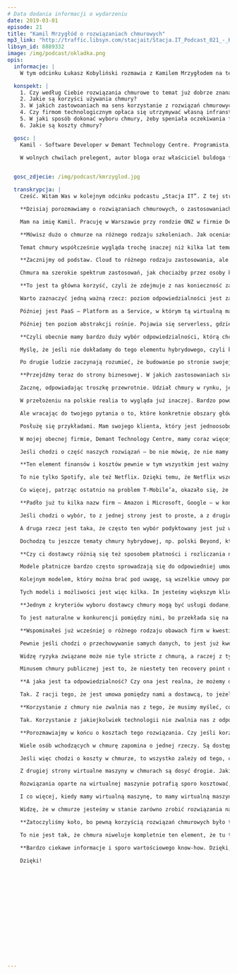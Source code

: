 ```yaml
---
# Data dodania informacji o wydarzeniu
date: 2019-03-01
episode: 21
title: "Kamil Mrzygłód o rozwiązaniach chmurowych"
mp3_link: "http://traffic.libsyn.com/stacjait/Stacja.IT_Podcast_021_-_Kamil_Mrzyglod__O_Rozwiazaniach_Chmurowych.mp3"
libsyn_id: 8889332
image: /img/podcast/okladka.png
opis:
  informacje: |
    W tym odcinku Łukasz Kobyliński rozmawia z Kamilem Mrzygłodem na temat rozwiązań chmurowych, w szczególności o ich zastosowaniach, możliwościach oraz kosztach.

  konspekt: |
    1. Czy według Ciebie rozwiązania chmurowe to temat już dobrze znanany, czy jest duża świadomość korzystania z tego, czy wręcz przeciwnie?
    2. Jakie są korzyści używania chmury?
    3. W jakich zastowoaniach ma sens korzystanie z rozwiązań chmurowych?
    4. Czy firmom technologicznym opłaca się utrzymywać własną infranstrukturę, czy raczej decyzyją się na infrastrukturę chmurową?
    5. W jaki sposób dokonać wyboru chmury, żeby speniała oczekiwania firmy, czyli na co zwrócić szczególną uwagę?
    6. Jakie są koszty chmury?

  gosc: |
    Kamil - Software Developer w Demant Technology Centre. Programista, konsultant, architekt oraz aspirujący ekspert od chmury Azure oraz Big Data. Doświadczenie zdobywał w międzynarodowych projektach z sektora finansowego oraz medycznego. 

    W wolnych chwilach prelegent, autor bloga oraz właściciel buldoga francuskiego.

  
  gosc_zdjecie: /img/podcast/kmrzyglod.jpg

  transkrypcja: |
    Cześć. Witam Was w kolejnym odcinku podcastu „Stacja IT”. Z tej strony Łukasz Kobyliński. Miło mi gościć dziś Kamila Mrzygłoda. Cześć, Kamil!

    **Dzisiaj porozmawiamy o rozwiązaniach chmurowych, o zastosowaniach chmury, jej kosztach. Kamil, zacznijmy od tego, abyś się przedstawił, powiedział parę słów o sobie, o tym, czym się zajmujesz.**

    Mam na imię Kamil. Pracuję w Warszawie przy rondzie ONZ w firmie Demant Technology Centre. Zajmujemy się tam tworzeniem aplikacji czy też szeroko pojętego software’u, który pomaga osobom mającym problemy ze słuchem. Tematyka aparatów słuchowych, przetwarzania danych w tego typu hardwarze jak najbardziej się pojawia. Co więcej, jestem Microsoft Azure MVP, czyli osobą utytułowaną przez Microsoft w zakresie bycia liderem w społeczności. Tu konkretnie mówimy o chmurze Azure. Jestem także trenerem w Sages, współpracujemy od czasu do czasu. Prowadzę także „Stację IT”, kiedy tylko mam okazję. Od czasu do czasu pojawiam się na różnego rodzaju prelekcjach, konferencjach, żeby podzielić się troszkę swoją wiedzą, podyskutować na temat chmury, zarówno w Polsce, jak i na świecie.

    **Mówisz dużo o chmurze na różnego rodzaju szkoleniach. Jak oceniasz poziom wiedzy w Polsce na temat tego, czym jest chmura, gdzie można ją zastosować?**

    Temat chmury współcześnie wygląda trochę inaczej niż kilka lat temu. Nie jestem w Azurze od samego początku, chociaż Azure sam w sobie nie jest starą technologią. Pamiętam, że parę lat temu wyglądało to całkowicie inaczej. Mało kto wiedział, jak z tej chmury skorzystać albo jak wejść. Myślę, że teraz, na początku 2019 r., sprawy mają się trochę inaczej – choć nadal jest duże pole, które wymaga nauczania i rozmawiania o tym, w jaki sposób to organizować. Patrząc jednak na społeczności, nawet w Polsce, widać rosnące zainteresowanie. Na przykład w tym momencie na grupie facebookowej, azure’owej mamy już ponad 3 tys. aktywnych członków, na meet-upach pojawia się coraz więcej osób. Widać, że zainteresowanie rośnie. Niemniej należy rozróżnić takie stricte społecznościowe zainteresowanie od komercyjnego zainteresowania firm. Patrząc po moich doświadczeniach i doświadczeniu znajomych z branży, widać, że edukacja nadal musi się odbywać i wiele osób podejmuje błędne decyzje. Podejrzewam, że nie do końca rozumieją, w jaki sposób powinni z chmurą pracować.

    **Zacznijmy od podstaw. Cloud to różnego rodzaju zastosowania, ale jeśli mówimy „chmura”, to co tak naprawdę mamy na myśli?**

    Chmura ma szerokie spektrum zastosowań, jak chociażby przez osoby korzystające z różnych social mediów. U nich ta chmura się pojawia. Czy korzysta się z Apple’a czy z Google’a, urządzeń mobilnych, chmura dla takiego statystycznego Kowalskiego też jest, ale niekoniecznie niesie jakąkolwiek wartość poza tym, że użytkownik wie, że ma kilka gigabajtów, na których może przechowywać swoje zdjęcie, i to wszystko. Definicja chmury jest znacznie bardziej rozbudowana, ale nie ma co jej nie wiadomo jak upiększać, bo chmura obliczeniowa sama w sobie nie jest niczym nowym. W najprostszej definicji można uznać ją za skończoną pod względem mocy obliczeniowej data center, z której można skorzystać i w której dostawca – niezależnie od tego, czy to będzie Amazon, Microsoft, Google czy inny, np. polski – udostępnia nam część tej mocy obliczeniowej na odpowiednich zasadach, z odpowiednim porozumieniem i za cenę, którą można oczywiście negocjować. Ale generalnie kończy się to na tym, że my, używając chmury, przenosimy tę data center, te komputery i serwery, które jeszcze parę czy paręnaście lat temu pewnie każda firma miała, do zewnętrznego dostawcy. To oczywiście wiąże się z różnicami na poziomie odpowiedzialności, z tym, kto na samym końcu jest za co odpowiedzialny.

    **To jest ta główna korzyść, czyli że zdejmuje z nas konieczność zajmowania się infrastrukturą – myśleniem o tym, jakiej ma być wielkości – administracją i, co najważniejsze, odpowiedzialność, że to będzie działać z jakąś dostępnością. Czyli płacimy firmom zewnętrznym za to, że to one odpowiadają, żeby to było dostępne 24 godziny na dobę.**

    Warto zaznaczyć jedną ważną rzecz: poziom odpowiedzialności jest zależny troszkę od modelu, z jakiego chcemy skorzystać, wchodząc do chmur. Jak się chodzi na konferencje związane z tematyką chmury, bardzo często pojawiają się pewne czteroliterowe skróty i jeden termin on-premises, którymi cały czas ludzie żonglują. Myślę, że ważne zaznaczenia jest to, jakie są różnice. Bo kiedy mówimy o on-premises, to mamy na myśli właśnie te nasze onsite’owe serwerownie, które są zarządzane przez nas, są naszą odpowiedzialnością – nasze w sensie mnie jako firmy – które mają bądź nie mają kontaktu ze światem zewnętrznym. Gdy wchodzi się w chmurę, pojawiają się jeszcze dodatkowe terminy, czyli tzw. IAAS, czyli Infrastructure as a Service, w którym to, co pozyskujemy, to – w bardzo ogólnym znaczeniu – wirtualne maszyny. W tym momencie odpowiedzialność dostawcy sprowadza się do tego, żeby zapewnić nam infrastrukturę fizyczną, infrastrukturę sieciową, podłączenie do internetu, do prądu, czyli bardziej te fizyczne aspekty. Na nas ciąży odpowiedzialność za zarządzanie tą wirtualną maszyną. 

    Później jest PaaS – Platform as a Service, w którym tą wirtualną maszyną nie zarządzamy. De facto to, co musimy wnieść do tego rozwiązania chmurowego, to jest nasz framework, nasza platforma – czy javowa, czy dotnetowa, czy javascriptowa, nie ma tak naprawdę znaczenia. Chodzi o to, że my na końcu dostarczamy, wdrażamy naszą aplikację np. internetowo, ale w przeciwieństwie do tych starszych rozwiązań, gdzie musieliśmy skonfigurować serwer webowy, porty, firewalla na serwerze, tutaj jest już wszystko poza nami. Dostarczamy wyłącznie naszą aplikację i nią zarządzamy.

    Później ten poziom abstrakcji rośnie. Pojawia się serverless, gdzie dostarczamy wyłącznie kawałki kodu, nie całą platformę, albo cały temat kontyneryzacji, w który można także wejść – to, co jest na nas, to często nawet nie jest orkiestracja tych kontenerów, tylko znów wdrożenie i do chmury, a jakaś usługa chmurowa zarządza tym wszystkim za nas. Myślę, że zrozumienie, jak różnią się te modele i jak odpowiedzialność po stronie dostawcy rośnie, a maleje po naszej stronie, w momencie kiedy poziom abstrakcji wzrasta, też jest kluczowe do zrozumienia, czym chmura jest na samym końcu.

    **Czyli obecnie mamy bardzo duży wybór odpowiedzialności, którą chcemy wziąć na siebie. Możemy wziąć większą odpowiedzialność, budując własną chmurę on-premises, możemy wziąć chmurę jako infrastrukturę od dostawców i jako platformę czy wręcz kawałki kodu. To daje duże możliwości dopasowania do własnego biznesu – robimy to, co jest naszym biznesem, a nie zajmujemy się tym, co jest bardziej z boku. Czy w sytuacji, kiedy budujemy chmurę samodzielnie, jest jakaś różnica w stosunku do podejść stosowanych dawniej? Czy słowo „chmura” coś nam dodaje – taka własna chmura budowana na własnym sprzęcie w stosunku do tego, co funkcjonowało 10 lat temu, czyli własne serwery? Czy to jest coś ekstra, czy to jest to samo, ale pod nową nazwą?**

    Myślę, że jeśli nie dokładamy do tego elementu hybrydowego, czyli kiedy mamy łączone nasze on-premises z chmurą od wybranego dostawcy, to pewnie nie ma co za bardzo mówić, że teraz my robimy chmurę. OK, pewnie część ludzi bardzo chętnie by to w tym momencie nazwała. Oni dziś, w 2019 r., robią chmurę, a 10 lat temu robili serwerownię. Myślę, że na samym końcu to jest jedno i to samo w tym sensie, że chmura pod spodem to są tylko i wyłącznie fizyczne maszyny i fizyczna serwerownia, która jest zarządzana przez jakąś grupę ludzi. Czy to dziś, czy 10–15 lat temu, problemy z tym związane są bardzo podobne. Moim zdaniem na samym końcu robimy cały czas to samo. Jedyne, co się w tym momencie zmienia, to świadomość tego, co trzeba wnieść ze swojej strony, żeby uzyskać jakiś zysk po stronie firmy.

    Po drugie ludzie zaczynają rozumieć, że budowanie po stronie swojej firmy wszystkich kompetencji wymaganych, żeby te on-premises, które ludzie usiłują zbudować, odzwierciedlało taką biznesową wartość pod kątem wydajności, zarządzania i bezpieczeństwa, może być bardzo kosztowne. Jest to jedna z zalet chmury i powodów, dla których coraz więcej firm decyduje się na chmurę. Bo zbudowanie kompetencji, zespołu, który będzie zarządzał taką infrastrukturą – jeżeli ta infrastruktura to nie są trzy serwery gdzieś tam pod biurkiem, tylko to są naprawdę konkretne szafy, raki, w których mamy wysokiej klasy sprzęt – to są grube tysiące złotych. Jeżeli nałożymy do tego jeszcze dynamikę, z jaką całe to środowisko się zmienia, związaną z tym, jak wyglądają wszystkie ryzyka związane z bezpieczeństwem, to może okazać się, że to jest trywialne i koszt wymagany do tego, aby stworzyć taką infrastrukturę po swojej stronie, niemalże przewyższa realny zysk albo zwrot z tej inwestycji nastąpi dopiero po wielu, wielu latach. Z tego powodu coraz więcej firm, także tych największych, decyduje się jednak wejść w chmurę.

    **Przejdźmy teraz do strony biznesowej. W jakich zastosowaniach się to opłaca? Wydaje się, że opłaca się to właśnie tym biznesom, które dopiero startują i dla których technologia nie jest kluczowa. Tu chmura wydaje się mieć największe znaczenie. Bo jeśli jestem firmą odzieżową, która chce mieć własne rozwiązania informatyczne, czy to do sprzedaży, czy do jakichś wewnętrznych procesów, to fakt, że nie muszę wchodzić w technologie związane z obsługą moich danych, jest ogromną korzyścią. Wyobrażam sobie tu firmy, które zajmują się softwarem czy IT od wielu lat, więc one mogą sobie to wyważać, czy bardziej opłaca im się to czy to. Natomiast dla firmy, która zajmuje się zupełnie czymś innym, czy dla start-upu, to jest ogromna korzyść. Zastanówmy się teraz nad takimi obszarami biznesu, które najbardziej mogą skorzystać z chmury. Jakie są najbardziej typowe zastosowania chmury?**

    Zacznę, odpowiadając troszkę przewrotnie. Udział chmury w rynku, jeśli chodzi o software development, zmienia się dość mocno, chociażby w zależności od kraju. Wiemy, że w tym momencie kraje skandynawskie przodują w technologiach chmurowych. Tam duży procent firm korzysta z chmury. To nie jest nic dziwnego. Finlandia, Norwegia i Dania widzą korzyści z tego płynące. Na przykład olbrzymia duńska firma Maersk korzysta z tej chmury. 

    W przełożeniu na polskie realia to wygląda już inaczej. Bardzo powoli przekonujemy się do chmury, i to niezależnie od sektora. Bo z jednej strony można by było powiedzieć, że sektor publiczny niekoniecznie chciałby mieć chmurę, bo chmura ma taką specyfikę, że nie zawsze te dane mogą być przechowywane na terenie danego kraju, nie my jesteśmy właścicielem tej całej infrastruktury. Ktoś może „zapalić lampkę” i powiedzieć, że nie do końca ufa dostawcy. Z drugiej strony to też nie do końca prawda, ponieważ największe chmury, najwięksi dostawcy – jak wspominałem, Amazon, Google czy Microsoft – mają olbrzymi zestaw odpowiednich certyfikatów, które poświadczają to, że są zgodni z normami, wymaganiami i regulacjami danego kraju. Z punktu widzenia dostawcy chmurowego oczywiście to też jest wartość dodana. Im zależy na tym, żeby maksymalizować zysk po swojej stronie, a więc zachęcać także sektor publiczny, bankowy do tego, żeby wchodził w chmurę. Na naszym polskim podwórku to się powoli zmienia. Jest coraz więcej instytucji finansowych, jak i publicznych, które wchodzą w usługi chmurowe. Pewnie na przestrzeni najbliższych lat nadal ten trend będzie rósł. Na pewno problem tkwi w edukacji, jeżeli chodzi o to, w jaki sposób te rozwiązania chmurowe robić.

    Ale wracając do twojego pytania o to, które konkretnie obszary głównie z tego korzystają, to zgodzę się z tym, że wśród software house’ów, które specjalizują się w budowie software’u, ten wybór, jeśli chodzi o to, gdzie tę chmurę wsadzić, jest dość prosty i naturalny. Bo oni doskonale wiedzą, jaka technologia daje im profit. Ale z punktu widzenia firm, które nie są software housem, ale wytwarzają oprogramowanie po swojej stronie, ich decyzja może być troszkę trudniejsza. 

    Posłużę się przykładami. Mam swojego klienta, który jest jednoosobową działalnością zajmującą się produkcją i instalacją urządzeń, które zliczają wejścia, wyjścia sklepu. One są rozsiane, dystrybuowane w całym kraju. Aplikacja wcześniej była zbudowana w taki sposób, że działała tradycyjnie na wirtualnej maszynie, tam wszystko było wpakowane w jedno. Jeżeli jakikolwiek problem się pojawił, to cała firma w tym momencie stawała. Z punktu widzenia jednoosobowej działalności gospodarczej to może być dość duży problem, gdy przez tydzień nie działa. Może się okazać, że odpłynie 30% klientów, a 30% klientów to dla domowego budżetu poważny cios. Zdecydowaliśmy się na wejście w chmurę, ponieważ zauważyliśmy wiele korzyści, zarówno pod kątem maksymalizacji kosztów, optymalizacji zarządzania, jak i możliwości skalowania i zwiększenia dynamiki tego produktu. Bo główną bolączką tej aplikacji było to, że była ciężka do rozbudowy. Jeżeli chcielibyśmy w tym momencie rozszerzyć ofertę na sąsiednie kraje, to okazuje się, że duplikacja tej całej architektury sprawiała olbrzymie problemy i generowała spore koszty. Mówię to po to, aby z jednej strony pokazać, że nawet jednoosobowa działalność może z tego korzystać, a z drugiej – żeby zauważyć to, że jeżeli chodzi o koszty związane z tym, po co nam chmura, to jest troszkę inaczej w zależności od tego, kto de facto jest beneficjentem tego, co ona daje.

    W mojej obecnej firmie, Demant Technology Centre, mamy coraz więcej produktów chmurowych. To jest firma, która ma tysiące pracowników i olbrzymi market. Poziom finansów firmy i tego, jak wygląda finansowanie tych projektów software’owych, jest całkowicie inny. Tam z jednej strony olbrzymim benefitem chmury jest to, że cały proces wytwarzania i dostarczania oprogramowania na produkt jest znacznie prostszy, pomimo że jesteśmy obarczeni znacznie prostszymi regulacjami związanymi z tym, że na samym końcu wytwarzamy urządzenia medyczne. Z drugiej strony firma tę chmurę widzi z jednej strony jako trend, a z drugiej – jako multum możliwości pod kątem tego, w którą stronę firma chce się kierować. Jeżeli mówimy o takim kierunku, że coraz więcej firm chce zbierać i przetwarzać dane, to okazuje się, że dla dużych firm jak np. moja obecna, jest to olbrzymia wartość. Nie musimy zastanawiać się nad tym, skąd weźmiemy zasoby, żeby przechowywać terabajty danych, które zostaną zebrane w ciągu najbliższych lat. Nie musimy się zastanawiać i planować, jak sfinansować zakup tego całego hardware’u, dysków, maszyn i budowania skillsetu, żeby ludzie byli w stanie tym zarządzać. 

    Jeśli chodzi o część naszych rozwiązań – bo nie mówię, że nie mamy takich on-premisesowych rozwiązań – które nie zostały wepchnięte w nasze serwerownie, to my de facto nie musimy utrzymywać całego zespołu ludzi, którzy będą przepinać kabelki i konfigurować to wszystko. Mówię to z pewnym przekąsem, bo nie chciałbym sugerować, że odpowiedzialnością osób zarządzających serwerownią jest przepinanie kabelków. Niemniej jednak z naszej perspektywy to olbrzymia wartość dodana, że możemy skupić się de facto na developmencie i researchu, a nie na takich mocno fizycznych, przyziemnych rzeczach. Wydaje mi się, że inne duże firmy, które w chmurę wchodzą, też widzą tę wartość. Nie muszą się przejmować, skąd wziąć miejsce na nowe serwery, co robić z tymi, które się zepsuły, nie muszą budować skillsetu związanego z obsługą czy wirtualizacją. Mogą raczej poświęcić budżet na szkolenia, na zatrudnienie ludzi, którzy wprowadzą ich w ten nowoczesny trend związany z nauczaniem maszynowym, z przetwarzaniem danych, z reagowaniem na opinie czy też reakcje klientów niemalże w czasie rzeczywistym, żeby z jednej strony klientom dostarczyć najwyższą możliwą jakość, a z drugiej – obniżyć koszty operacyjne, które być może mogą być poświęcone na ten element researchu i badań w firmie, na który być może wcześniej nie było finansów.

    **Ten element finansów i kosztów pewnie w tym wszystkim jest ważny. O kosztach chmury porozmawiamy za chwilę. Natomiast ciekawe jest to, że duże firmy technologiczne, takie jak Spotify – był taki głośny przypadek przejścia z własnej infrastruktury na tę chmurową – też decydują się na to, że przestają utrzymywać działy związane z infrastrukturą i całkowicie to delegują. Bo w małej firmie czy działalności jednoosobowej trudno samodzielnie się tym zajmować, natomiast ci duzi gracze najwyraźniej widzą w tym korzyść.**

    To nie tylko Spotify, ale też Netflix. Dzięki temu, że Netflix wszedł w chmurę z takim podejściem, w którym zrozumiał benefity płynące z posiadania chmury i z tego, w jaki sposób ona jest elastyczna, to z racji tego, że Netflix jest generalnie oparty o ten stack Amazonowy, to kiedyś swego czasu był problem z Amazonem w poprzednim roku. Była dosyć mocna awaria, gdzie duża część internetu miała przez chwilę czkawkę. Natomiast okazało się, że Netflix wcale tej czkawki nie ma na samym końcu, bo to wynika ze specyfiki implementacji w chmurze. Netflix to są w ogóle początki inżynierii chaosu związane z developmentem software’u w chmurze. Pokazuje to, że dla tak dużej firmy to był gigantyczny benefit. Oni musieli zainwestować ze swojej strony odpowiednie zasoby, ludzkie i finansowe, żeby w to wszystko wejść. Mieli odwagę, żeby przenieść cały swój stack technologiczny do chmury i tam operować w Amazonie. Ale na samym końcu rachunek jest na plus. Bo w przeciwieństwie do wielu innych dostawców oni byli w stanie funkcjonować. Pewnie posiadając swoją serwerownię, niekoniecznie by im się to udało. 

    Co więcej, patrząc ostatnio na problem T-Mobile’a, okazało się, że niestety, jeżeli chodzi o redundancję tych właśnie serwerów czy ogólnie całego naszego stosu technologicznego, który gdzieś tam mamy, to posiadanie tego lokalnie pewnie jest fajne i być może optymalizuje koszty, ale z drugiej strony trzeba zrobić to w taki sposób, żeby tego biznesu nie zabić na samym końcu. A pewnie tego typu problematyka jest znacznie łatwiejsza, kiedy takie pytania zadaje sobie nasz dostawca. To nie znaczy, że my jako klient nie musimy sobie zadawać pytania, w jaki sposób nasza architektura powinna być wysoko dostępna. Niemniej jednak jest to pewnie znacznie prostsze. Nie wymaga zatrudniania ekip, które nam wybudują teraz w Poznaniu kolejne data center. To sprowadza się na samym końcu do dobrego zaplanowania jednego kliknięcia, które zrobi replikę naszej architektury w innym regionie.

    **Padło już tu kilka nazw firm – Amazon i Microsoft, Google – w kontekście dostawców chmury. Porozmawiajmy chwilę o tym, skąd tę chmurę wziąć. Jak dokonać wyboru? Czy są jeszcze inni gracze oprócz tej wielkiej trójki? Jak przygotować się do tego, żeby podjąć decyzję i z której oferty skorzystać?**

    Jeśli chodzi o wybór, to z jednej strony jest to proste, a z drugiej ciężkie. Myślę, że głównym kryterium na samym końcu będzie to, z czego korzystamy, jeśli chodzi o technologię. Bo z jednej strony każdy z tych dostawców, przynajmniej tych największych – Microsoft, Amazon, Google – chce być konkurencyjny głównie wobec siebie, chociaż pojawiają się nowi dostawcy, np. Chiny zaczynają proponować swoje rozwiązania. Wybór zależny jest od tego, na czym chcemy te aplikacje mieć. Mimo że wszyscy starają się wspierać wszystko, to zawsze jest główna platforma, która będzie wspierana w 100%, a reszta w 75%. To się zmienia w czasie i wsparcie wygląda różnie. Niemniej jednak po swoim doświadczeniu widzę, że taki stack technologiczny, microsoftowy zwykle najbliżej jest Azure’a. A jeżeli mamy bardziej javowy stack, to ludzie operują wokół Amazona. Jeśli chodzi o inne technologie i kontenery, wydaje się, że Google jest jak na razie z przodu. To nie znaczy, że czegoś nie da się zrobić u kogoś. Na samym końcu można wziąć wirtualną maszynę i na niej postawić to, co chcemy. Niemniej jednak ja bym w pierwszym kroku zastanowił się, jaki ja mam stack technologiczny i co chcę najbardziej wynieść z tego wszystkiego. 

    A druga rzecz jest taka, że często ten wybór podyktowany jest już wcześniejszymi zobowiązaniami. Bo np. jeżeli mam Office’a 365, to pewnie znacznie łatwiej mi wejść w Azure’a, bo mam już jedną technologię, która de facto jest tą chmurową. Jestem bliżej tego Microsoftu. Jeżeli mój stack technologiczny to są te kontenery, to mimo że Microsoft ma swojego Kubernetesa – Azure Kubernetes Service – to patrząc na to, jak obecnie społeczność boksuje się dosyć mocno z tą usługą, może się okazać, że może jednak poczekajmy jeszcze chwilę, wybierzmy na ten moment lepiej Google, a może jeszcze kogoś innego. Bo są jeszcze mniejsze firmy, które oferują rozwiązania chmurowe w mniejszym lub większym zakresie. Często jest tak, że niestety albo wachlarz dostępnych usług jest bardzo wąski, albo gwarancje związane z dostępnością tych usług nie są na wysokim poziomie. Głównie chodzi o te finansowe aspekty i to, ile jaki dostawca może zaoferować ze swojej strony. Microsoft może na pewno łatwiej budować data center niż jakiś mały dostawca z polskiego podwórka. 

    Dochodzą tu jeszcze tematy chmury hybrydowej, np. polski Beyond, który oferuje usługę chmury hybrydowej opartej na Azure Stack. Dalej wybór jest troszkę zależny od tego, jaka jest charakterystyka biznesu. Nasza charakterystyka wygląda w ten sposób, że my tę chmurę chcemy, ale mimo wszystko mamy część rzeczy, których nie możemy do niej wsadzić, bo regulacje prawne nam zabraniają, więc bardzo często wyborem będzie chmura hybrydowa, która pozwala mieć część rzeczy u siebie, oparta chociażby na Azure Stack, który jest pewną wersją Azure’a dostosowaną do tego, żeby była hostowana on-premises, na odpowiednio wyspecyfikowanym sprzęcie. Wtedy możemy mieć subskrypcje już w chmurze publicznej i możemy prowadzić wymianę informacji. Z punktu widzenia firmy, która ma np. jakieś kontenerowce, ma na swoim pokładzie data center, bo go potrzebuje, może się okazać, że chmura hybrydowa w tego typu biznesie jest jak najbardziej OK, bo pozwala synchronizować się w momencie, kiedy kontenerowiec dopływa do portu, synchronizuje się z chmurą publiczną, np. z jakimiś systemami korporacyjnymi. Mamy jakieś dane dotyczące dostaw, tego asortymentu, który przypłynął, w momencie kiedy wypływa, to lokalnie na tej swojej chmurze, która jest na pokładzie, przetwarza te dane. Myślę, że to w Polsce będzie się coraz bardziej zmieniać, coraz więcej firm będzie wchodzić w tę chmurę. Ale kiedy to się zdarzy, ciężko powiedzieć, bo to zależy od tego, ile sukcesywnie wdrożeń będzie na samym końcu.

    **Czy ci dostawcy różnią się też sposobem płatności i rozliczania naszej firmy?**

    Modele płatnicze bardzo często sprowadzają się do odpowiedniej umowy pomiędzy dostawcą a firmą. Znam to najbardziej z punktu widzenia Microsoft Azure. Tych modeli jest kilka. Generalnie można to przełożyć także na innych dostawców. Najprostszy model jest wtedy, gdy podpinamy kartę płatniczą i dostajemy subskrypcję, deployemy nasze aplikacje, wytwarzamy serwisy, płacimy na sam koniec tyle, ile nas to kosztowało. W takim modelu pewnie nie ma dużej elastyczności, jeśli chodzi o zniżki, dodatkowe dostępy czy o usługi preview. Z chmury można także skorzystać za pośrednictwem partnera. Jeżeli nie chcemy zajmować się bezpośrednio komunikacją z Microsoftem czy ogólnie z dostawcą chmurowym, nie chcemy zajmować się aspektem finansowym, tym, w jaki sposób opłacać subskrypcje, w jaki sposób rozmawiać z naszym dostawcą, aby uzyskiwać jakieś benefity, to możemy wybrać model z partnerem. Wtedy to partner jest naszą pierwszą linią supportu, to on wspiera nas w rozwoju technologii i to jemu zależy na tym, żebyśmy usługi chmurowe wykorzystywali w jak najbardziej optymalny sposób.

    Kolejnym modelem, który można brać pod uwagę, są wszelkie umowy pomiędzy firmą a dostawcą, taki enterprise agreement. Na podstawie commitmentu finansowego decydujemy się, że w danym roku kalendarzowym użyjemy usług na pół miliona dolarów. Mając taki commitment z naszej strony, dostawca wie, że jesteśmy zobowiązani do użycia takiej ilości zasobów, do wydania takiej ilości pieniędzy. Ale w zamian od razu jesteśmy spersonalizowanym klientem dla dostawcy. Możemy uzyskiwać różnego rodzaju zniżki, pozyskiwać dostępy do usług, które są jeszcze całkowicie prywatne i nie są dostępne, żeby robić wszelkiego rodzaju proof of concept naszych rozwiązań, zanim jeszcze dana usługa pojawi się publicznie. To też jest wartość dodana. Bo jeśli mamy u siebie w firmie departament zajmujący się rozwojem i badaniami, może się okazać, że jesteśmy w stanie pół roku wcześniej przetestować i zacząć realizować usługę, która będzie konkurencyjna w stosunku do innych na rynku. Nie musimy czekać paru miesięcy, aż ta usługa będzie publiczna, i dopiero wtedy zastanawiać się, czy możemy jej użyć. Nie, jesteśmy wtedy bardziej do przodu. Można to także przenieść na odpowiednie wyniki finansowe. 

    Tych modeli i możliwości jest więc kilka. Im jesteśmy większym klientem, tym oczywiście łatwiej jest zdecydować i uzyskać fajne benefity. Niemniej jednak, nawet będąc mniejszym klientem, można za pośrednictwem partnera uzyskać odpowiedni poziom wsparcia, szczególnie że dostawcy chmur są generalnie bardzo chętni, żeby na podstawie odpowiednich ustaleń dostarczać jakieś tam parę dolarów, po to żebyśmy mogli przygotować koncept dużego rozwiązania. Jeżeli jesteśmy start-upem i robimy coś innowacyjnego, pewnie jest możliwość dogadania się z dostawcą chmurowym na kredyt tudzież na dostarczenie subskrypcji, która ma jakiś zasób pieniężny dodany, aby dostarczyć rozwiązanie w zamian za to, że np. będzie ono reklamowane tym, że używamy Amazona.

    **Jednym z kryteriów wyboru dostawcy chmury mogą być usługi dodane, które dostawcy oferują. W ostatnich latach obserwujemy, że coraz więcej jest gotowych usług na tych platformach. Kiedyś był goły sprzęt, infrastruktura, więc teraz mamy różnego rodzaju usługi, np. związane z przetwarzaniem danych czy wręcz takie jak analiza obrazu czy rozpoznawanie głosu. Dostawcy prześcigają się w rozwiązaniach dających konkretne narzędzia, których możemy użyć jako klocki do zmontowania własnej aplikacji, ale z takich bardzo zaawansowanych narzędzi. Wydaje mi się więc, że jest między nimi wyścig, który ma uatrakcyjnić tę ofertę.**

    To jest naturalne w konkurencji pomiędzy nimi, bo przekłada się na samym końcu na koszty chmury. Nie powiemy, że one maleją, ale są generalnie zrównywane. Gdy dostawcy mają podobne koszty, to albo muszą być tańsi, albo muszą oferować lepszą jakość. Z punktu widzenia klienta jest to na pewno na plus. Bo ja dostaję coraz lepszą jakość, a wybieram na samym końcu to, co uważam za wartościowe z mojej perspektywy. Tych wszystkich SaaS-owych usług jest coraz więcej w chmurze, coraz bardziej są oparte na zaawansowanych narzędziach. Mamy narzędzia enterprise’owe, jak chociażby wspomniany Office 365, którego tematyka związana jest z pakietami biurowymi, które firma musi mieć na samym końcu. Zintegrowane chmury to są dodatkowe plusy, bo dzięki temu możemy np. integrować nasze konta z innymi usługami chmurowymi. Co więcej, jest taka tendencja, że coraz częściej dostawcy chmurowi kupują jakieś rozwiązania po to, żeby je osadzić w chmurze na własnych zasadach. Bo normalnie koszt licencyjny pewnie znacznie by przewyższał to, co oni by chcieli. A bardzo często kończy się tak, że oni te rozwiązania wykupują i te rozwiązania są potem dostosowywane, dostępne jako takie klocuszki, które można sobie potem zdeployować, wdrożyć do własnej chmury i korzystać z nich bez wykupywania licencji, bez konieczności setupowania całego stacku sieciowego hardware’owego. Czasem wiąże się to z jakimiś obostrzeniami, czasem z troszkę większą problematyką rozwiązań, bo jednak ten produkt musiał zostać dostosowany.

    **Wspominałeś już wcześniej o różnego rodzaju obawach firm w kwestii wykorzystania chmury, np. to, że udostępniamy swoje dane w pierwszej chwili nie do końca wiadomo gdzie. Czy widzisz inne obawy, które pojawiają się u firm, i jak można na nie odpowiedzieć? Jakie są realne zagrożenia, o których musimy myśleć, kiedy planujemy przeniesienie naszych danych czy naszej aplikacji do infrastruktury chmurowej?**

    Pewnie jeśli chodzi o przechowywanie samych danych, to jest już kwestia regulacji. Bo jeżeli mamy jasno powiedziane, że dane nie mogą być przechowywane poza granicami kraju, to jeżeli data center nie jest w danym kraju, to pewnie to jest niezbyt możliwe. Dostawcy chmurowi często dostarczają specjalne regiony, które są de facto przeznaczone dla rządów poszczególnych krajów i one są na odpowiednio innych zasadach, już potem hostowane i obsługiwane.

    Widzę ryzyka związane może nie tyle stricte z chmurą, a raczej z tym, w jaki sposób można ją wykorzystać, kiedy projektujemy, wytwarzamy jakieś aplikacje oparte o nią. Bardzo często można naciąć się na to, że zakładamy, że dostawca wszystko robi za nas. A tak jak wspominałem na samym początku, to troszkę zależy, po pierwsze, od modelu, a po drugie to nie zwalnia nas z czytania dokumentacji. Dokumentacja zawiera bardzo dużo wiedzy na temat tego, co powinniśmy zrobić po naszej stronie, żeby to było wspierane. Większość ludzi tej dokumentacji nie czyta. I nie mówię tu o osobach, które to projektują, czy tych w marketingu biznesowym, ale widzę też po sobie, że często czegoś nie doczytam i potem muszę do tego wracać. Niestety ta niewiedza, czy właśnie ta częściowa wiedza, może powodować, że w pewnym momencie nasze rozwiązanie nie do końca będzie spełniać nasze oczekiwania. Bo jeżeli nasz biznes jest oparty na tym, że rozwiązanie musi być wysoko dostępne, na tym, że musimy być w stanie w określonym czasie podnieść to rozwiązanie, to jeśli dojdzie do awarii, to to, że mamy chmurę, nic nie zmieni. Każda usługa ma odpowiednie recovery point objective, który czasem jest mniej lub bardziej jasny. Dostawca chmurowy daje nam tylko service level agreement, mówiący o tym, że oni starają się przez 99,99% czasu całkowitego w miesiącu mieć pewność, że ta usługa działa, np. zawsze zostaje ta jedna setna procenta i jak stworzymy skomplikowaną architekturę i połączymy te wszystkie SLA, to może się okazać, że z tego 0,01% robi się 0,1%. W przeliczeniu na czas całego roku może się okazać, że aplikacja nie działa parę dni, a my nie będziemy wymagać niczego od dostawcy chmurowego, bo zgodziliśmy się na to z uwagi na agreement, który jest pomiędzy nami. 

    Minusem chmury publicznej jest to, że niestety ten recovery point objective, który mówi, jaki jest planowany czy też przetestowany czas potrzebny do tego, żeby podnieść usługę w momencie awarii, często albo nie jest dostępny, albo nie jest wystarczająco zagwarantowany. To jest tylko jakiś tam cel. Ale jeśli okaże się, że tak się nie stało, to nie mamy narzędzi, żeby dostawcę chmurowego pociągnąć do odpowiedzialności.

    **A jaka jest ta odpowiedzialność? Czy ona jest realna, że możemy domagać się jakichś finansowych rekompensat, jeśli to SLA jest przekroczone?**

    Tak. Z racji tego, że jest umowa pomiędzy nami a dostawcą, to jeżeli SLA zostanie przekroczone, to w tym momencie procentowo – w zależności od tego, ile zostało przekroczone – mamy zwracane pieniądze za usługę. Ale umówmy się tu do jednej rzeczy: jeżeli usługa kosztuje nas 50 dolarów, to może niech nam zwrócą 25 dolarów, tylko że problem był taki, że na usłudze kosztującej 50 dolarów mieliśmy system, który nas kosztuje np. za jedną godzinę tysiąc dolarów, jeśli działa. I OK, dostawca wywiąże się z tego, że nie dopełni swojej części umowy, ale to my nie zabezpieczyliśmy się przed down time naszej aplikacji. Głównym problemem jest jednak koszt związany z tym, że aplikacja musi być odpowiednio zaprojektowana. Jeżeli tak nie jest, to bardzo często słychać oburzenie pod kątem dostawców, ale praktycznie dziewięć na dziesięć przypadków jest takich, że to błąd po stronie klienta, który nie przewidział tego scenariusza i nie zaimplementował odpowiednio czy to failovera czy dostępności swojej aplikacji.

    **Korzystanie z chmury nie zwalnia nas z tego, że musimy myśleć, co się stanie, jeśli chmura przestanie działać.**

    Tak. Korzystanie z jakiejkolwiek technologii nie zwalnia nas z odpowiedzialności. Tu pojawia się temat tzw. vendor lock-inu, czyli jakby okazało się, że Microsoft zwija swój biznes dzisiaj, to co stanie się z naszym biznesem? Pewnie większość firm nie ma tego problemu, to jest raczej nierealne, niemniej jednak są praktyki, które mówią o tym, że niezależnie od tego, co by się stało, musimy mieć możliwość w ciągu jednej, trzech czy pięciu godzin – w zależności, jak ten cel zostanie wyznaczony – przeniesienia całości rozwiązania do innego dostawcy chmurowego albo do siebie do serwerowni.

    **Porozmawiajmy w końcu o kosztach tego rozwiązania. Czy jeśli korzystamy z chmury, to będziemy płacić więcej czy mniej, niż gdybyśmy mieli tę infrastrukturę u siebie? Jak to wygląda w przeliczeniu na realne pieniądze?**

    Wiele osób wchodzących w chmurę zapomina o jednej rzeczy. Są dostępne kalkulatory, które mówią o tzw. TCO, czyli total cost of ownership. Pokazuje ono, ile realnie takie rozwiązanie by nas kosztowało. Pewnie te rozwiązania chmurowe potrafią być droższe niż na fakturce, która mówi nam, ile za to zapłaciliśmy. Ale to, czego zwykle nie widać, to koszty ludzkie. Jeśli kupno serwera wyniosło ok. 10 tys. zł, a rozwiązanie chmurowe kosztuje nas w tym momencie np. 700 dolarów miesięcznie, to w przeliczeniu rocznym będzie zdecydowanie więcej. Tylko że my nie bierzemy pod uwagę licencji, które muszą być opłacane, i tego, że serwer musi być zarządzany. Jeżeli w tym momencie specjalista od infrastruktury bierze 10 tys. zł miesięcznie, to rachunek albo jest równy, albo gdzieś będzie znak większości. Z mojej perspektywy zwykle na samym końcu chmura i tak przeważa z racji tego, że ja, mając chmurę, nie przejmuję się tym, że jest jakiś fizyczny budynek, który może być zarządzany. Tam jest nie tylko kwestia zarządzania, tego, że mamy jednego specjalistę, który chodzi po tej serwerowni i ją obsługuje, ale tam jest ochrona, tam są systemy przeciwpożarowe, systemy związane z redundancją, jeśli chodzi o sieć energetyczną i internetową. Tych kosztów zwykle nie bierzemy pod uwagę w tym rachunku przy aplikacjach, które mamy on-premises. Albo robimy to w taki sposób, że troszkę sami siebie oszukujemy, że to na samym końcu kosztowo wychodzi lepiej.

    Jeśli więc chodzi o koszty w chmurze, to wszystko zależy od tego, co chcemy zrobić i w jaki sposób to zrealizujemy. Bo np. te popularne rozwiązania jak serverless, które zwykle oparte są na modelu płatniczym, w którym płacimy tylko za wykorzystanie, to przy odpowiednim zaprojektowaniu aplikacji czasem można zejść do zera, jeżeli chodzi o obsługę, albo blisko zera, albo zminimalizować koszty obsługi aplikacji do ułamka.

    Z drugiej strony wirtualne maszyny w chmurach są dosyć drogie. Jakiś czas temu miałem okazję porównać je, ponieważ miałem rozmowę, czy kupić serwer u jednego dostawcy, ale niechmurowego, tylko dostawcy wirtualnych maszyn, czy wybrać Azure. Okazało się, że cenowo Azure wychodzi drożej. Z drugiej strony, jak dołożyliśmy to, że np. jest wymaganie, żeby ta wirtualna maszyna była replikowana, żeby system cały czas działał, nawet jeśli coś by się stało, to się okazało, że z punktu widzenia drugiego dostawcy, niebędącego dostawcą chmurowym, nie dało się tego zrobić. On nie miał możliwości zapewnienia wysokiej dostępności. W tym momencie to nas zabiło pod kątem wymagań, pomimo że tam były grube tysiące. Mówimy o grubych tysiącach za wirtualne maszyny, bo to były naprawdę sensowne wirtualne maszyny, parę rdzeni, dość dużo pamięci RAM.

    Rozwiązania oparte na wirtualnej maszynie potrafią sporo kosztować, nawet w wydaniu chmurowym. Za jedną taką maszynkę możemy zapłacić 700 dolarów. Jeśli mamy kilkadziesiąt takich maszyn, to koszt sięga kilkudziesięciu tysięcy dolarów miesięcznie. Pewnie to jest na samym końcu porównywalne z kosztem, jaki kiedyś był ponoszony. Pewnie na samym końcu wrócimy do tego, że do wirtualnych maszyn będziemy mieć jednego człowieka, i to będzie jego odpowiedzialność. Ale nie będziemy mieć tu armii ludzi, którzy oprócz tego, że zarządzają wirtualnymi maszynami, to zarządzają też całą serwerownią. Z drugiej strony te PaaS-owe usługi na pierwszy rzut oka potrafią być tańsze. I np. żeby hostować aplikację webową, możemy zapłacić kwotę rzędu 150–200 zł miesięcznie za produkcyjny workflow, który ma włączone odpowiednie feature’y zapewniające to, by aplikacja spełniała swoją funkcję. Okazuje się, że w tych PaaS-owych rozwiązaniach ten koszt potrafi się zwielokrotnić w momencie, kiedy np. trzeba wyskalować rozwiązanie albo zapewnić jego wysoką dostępność, backupy, łatwość tworzenia całej infrastruktury. Z racji tego, że poziom abstrakcji jest dość wysoki, trzeba się sporo nagimnastykować, aby to miało sens.

    I co więcej, kiedy mamy wirtualną maszynę, to mamy wirtualną maszynę i tam koszt jest stały. Mogę to teraz odnieść do jednego z naszych projektów. Jeśli wiemy, że potrzebujemy pięciu wirtualnych maszyn, ale na tych wirtualnych maszynach będziemy hostować kilkanaście, kilkadziesiąt małych serwisików, to koszt jest stały niezależnie od tego, ile jest serwisów. Utylizacja tych kosztów jest znacznie lepsza. Jeżelibyśmy wzięli te same serwisy i przenieśli na PaaS-ową usługę w Azurze, to okazuje się, że ten koszt jest parę razy większy, dlatego że tam utylizacja kosztów jest znacznie trudniejsza, bo nie da się w ramach jednego serwisu hostować parę produkcyjnych serwisów, każdy de facto musi być oddzielną instancją. Jak każdy jest oddzielną instancją, to musi wykombinować, w jaki sposób to podpinać na poziomie domen, SSL-a, DNS-a. Poziom skomplikowania tej infrastruktury rośnie, pomimo że teoretycznie PaaS jest prostszy do zarządzania – tak jest przynajmniej z punktu widzenia wdrożeń. Koszt jest więc naprawdę płynny. 

    Widzę, że w chmurze jesteśmy w stanie zarówno zrobić rozwiązania na poziomie parunastu dolarów miesięcznie, co przy takich on-premisesowych rozwiązaniach jest raczej nierealne, a przynajmniej nie na pierwszy rzut oka – trzeba by to było odpowiednio przekalkulować. Z drugiej strony w chmurze bardzo łatwo stworzyć rozwiązanie za paręnaście tysięcy dolarów, które będzie kompletnie nieoptymalne i kompletnie się nie sprawdzi, a co więcej jeszcze będzie bardzo mocno zubażać portfel. Myślę, że wyważenie kosztów w chmurze i zaplanowanie architektury w taki sposób, żeby ona była kosztowo efektywna, jest trudne. W takim wypadku bardzo często lepiej zainwestować w porządnego konsultanta chmurowego, który za ułamek tej całej kwoty sprawdzi i przetestuje dane rozwiązanie – powie nam, że albo to jest coś, co warto zrobić, albo nie – niż usilnie starać się zrobić coś po swojemu. Z tego wynika niezrozumienie i czasem pretensje do chmury, że to jest niby tak proste i bardzo prosto ten suwaczek z kosztami wywindować w górę, a potem okazuje się, że bardzo trudno jest zjechać w dół.

    **Zatoczyliśmy koło, bo pewną korzyścią rozwiązań chmurowych było to, że nie potrzeba ludzi do zajmowania się infrastrukturą, a teraz okazuje się, że musimy się znać, bo te chmury stały się na tyle skomplikowane, tyle mamy tych różnych opcji do wyboru, że tu jest spory know-how do zdobycia, albo jednak potrzebujemy specjalisty od chmury, żeby nam pomógł.**

    To nie jest tak, że chmura niweluje kompletnie ten element, że tu trzeba pomyśleć i się zastanowić. Pewnie w jakimś stopniu przenosi ciężar tych kosztów z jednego miejsca w drugie. Tak jak mówiliśmy, pewnie przy odpowiednim zaplanowaniu pozwala nam się skupić na takim elemencie developmentu i rozwoju, a nie utrzymywania tego wszystkiego, co mamy.

    **Bardzo ciekawe informacje i sporo wartościowego know-how. Dzięki, Kamil, za rozmowę. Mam nadzieję, że do zobaczenia w „Stacji IT”!**

    Dzięki!
















---
```


